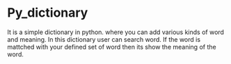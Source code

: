 # Py_dictionary
 It is a simple dictionary in python. where you can add various kinds of word and meaning. In this dictionary user can search word. If the word is mattched with your defined set of word then its show the meaning of the word.
